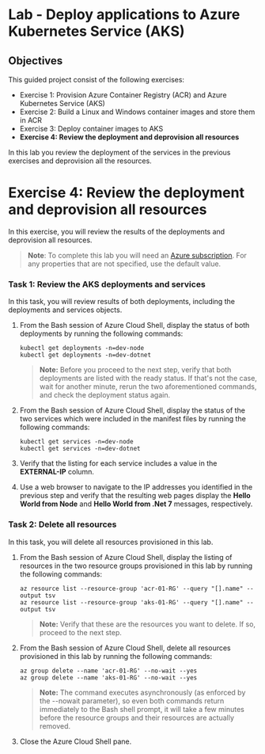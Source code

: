 # Lab - Deploy applications to Azure Kubernetes Service (AKS)

## Objectives

This guided project consist of the following exercises:

+ Exercise 1: Provision Azure Container Registry (ACR) and Azure Kubernetes Service (AKS)
+ Exercise 2: Build a Linux and Windows container images and store them in ACR
+ Exercise 3: Deploy container images to AKS
+ **Exercise 4: Review the deployment and deprovision all resources**

In this lab you review the deployment of the services in the previous exercises and deprovision all the resources.

# Exercise 4: Review the deployment and deprovision all resources
In this exercise, you will review the results of the deployments and deprovision all resources.
>**Note**: To complete this lab you will need an [Azure subscription](https://azure.microsoft.com/free/).
> For any properties that are not specified, use the default value.
### Task 1: Review the AKS deployments and services
In this task, you will review results of both deployments, including the deployments and services objects.

1. From the Bash session of Azure Cloud Shell, display the status of both deployments by running the following commands:

   ```kubectl
   kubectl get deployments -n=dev-node
   kubectl get deployments -n=dev-dotnet
   ```

   > **Note:** Before you proceed to the next step, verify that both deployments are listed with the ready status. If that's not the case, wait for another minute, rerun the two aforementioned commands, and check the deployment status again.

1. From the Bash session of Azure Cloud Shell, display the status of the two services which were included in the manifest files by running the following commands:

   ```kubectl
   kubectl get services -n=dev-node
   kubectl get services -n=dev-dotnet
   ```

1. Verify that the listing for each service includes a value in the **EXTERNAL-IP** column. 
1. Use a web browser to navigate to the IP addresses you identified in the previous step and verify that the resulting web pages display the **Hello World from Node** and **Hello World from .Net 7** messages, respectively.

### Task 2: Delete all resources
In this task, you will delete all resources provisioned in this lab.

1. From the Bash session of Azure Cloud Shell, display the listing of resources in the two resource groups provisioned in this lab by running the following commands:

   ```azurecli
   az resource list --resource-group 'acr-01-RG' --query "[].name" --output tsv
   az resource list --resource-group 'aks-01-RG' --query "[].name" --output tsv
   ```

   > **Note:** Verify that these are the resources you want to delete. If so, proceed to the next step.

1. From the Bash session of Azure Cloud Shell, delete all resources provisioned in this lab by running the following commands:

   ```azurecli
   az group delete --name 'acr-01-RG' --no-wait --yes
   az group delete --name 'aks-01-RG' --no-wait --yes
   ```

   > **Note:** The command executes asynchronously (as enforced by the --nowait parameter), so even both commands return immediately to the Bash shell prompt, it will take a few minutes before the resource groups and their resources are actually removed.

1. Close the Azure Cloud Shell pane.
